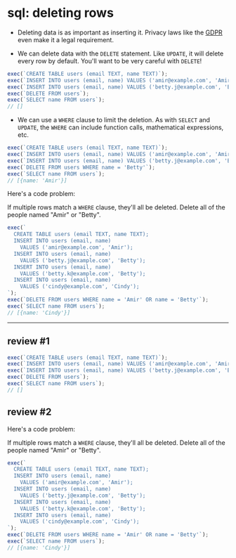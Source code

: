 # sql: deleting rows

- Deleting data is as important as inserting it. Privacy laws like the [GDPR](https://en.wikipedia.org/wiki/General_Data_Protection_Regulation) even make it a legal requirement.

- We can delete data with the `DELETE` statement. Like `UPDATE`, it will delete every row by default. You'll want to be very careful with `DELETE`!

```js
exec(`CREATE TABLE users (email TEXT, name TEXT)`);
exec(`INSERT INTO users (email, name) VALUES ('amir@example.com', 'Amir')`);
exec(`INSERT INTO users (email, name) VALUES ('betty.j@example.com', 'Betty')`);
exec(`DELETE FROM users`);
exec(`SELECT name FROM users`);
// []
```

- We can use a `WHERE` clause to limit the deletion. As with `SELECT` and `UPDATE`, the `WHERE` can include function calls, mathematical expressions, etc.

```js
exec(`CREATE TABLE users (email TEXT, name TEXT)`);
exec(`INSERT INTO users (email, name) VALUES ('amir@example.com', 'Amir')`);
exec(`INSERT INTO users (email, name) VALUES ('betty.j@example.com', 'Betty')`);
exec(`DELETE FROM users WHERE name = 'Betty'`);
exec(`SELECT name FROM users`);
// [{name: 'Amir'}]
```

Here's a code problem:

If multiple rows match a `WHERE` clause, they'll all be deleted. Delete all of the people named "Amir" or "Betty".

```js
exec(`
  CREATE TABLE users (email TEXT, name TEXT);
  INSERT INTO users (email, name)
    VALUES ('amir@example.com', 'Amir');
  INSERT INTO users (email, name)
    VALUES ('betty.j@example.com', 'Betty');
  INSERT INTO users (email, name)
    VALUES ('betty.k@example.com', 'Betty');
  INSERT INTO users (email, name)
    VALUES ('cindy@example.com', 'Cindy');
`);
exec(`DELETE FROM users WHERE name = 'Amir' OR name = 'Betty'`);
exec(`SELECT name FROM users`);
// [{name: 'Cindy'}]
```

---

## review #1

```js
exec(`CREATE TABLE users (email TEXT, name TEXT)`);
exec(`INSERT INTO users (email, name) VALUES ('amir@example.com', 'Amir')`);
exec(`INSERT INTO users (email, name) VALUES ('betty.j@example.com', 'Betty')`);
exec(`DELETE FROM users`);
exec(`SELECT name FROM users`);
// []
```

## review #2

Here's a code problem:

If multiple rows match a `WHERE` clause, they'll all be deleted. Delete all of the people named "Amir" or "Betty".

```js
exec(`
  CREATE TABLE users (email TEXT, name TEXT);
  INSERT INTO users (email, name)
    VALUES ('amir@example.com', 'Amir');
  INSERT INTO users (email, name)
    VALUES ('betty.j@example.com', 'Betty');
  INSERT INTO users (email, name)
    VALUES ('betty.k@example.com', 'Betty');
  INSERT INTO users (email, name)
    VALUES ('cindy@example.com', 'Cindy');
`);
exec(`DELETE FROM users WHERE name = 'Amir' OR name = 'Betty'`);
exec(`SELECT name FROM users`);
// [{name: 'Cindy'}]
```